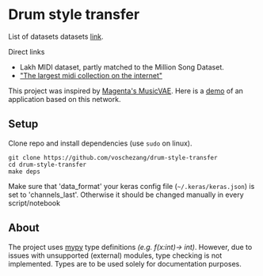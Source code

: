# Drum style transfer

List of datasets datasets [link](https://github.com/midi-ld/machine-readable-datasets).

Direct links
 - Lakh MIDI dataset, partly matched to the Million Song Dataset.
 - [ "The largest midi collection on the internet" ](https://www.reddit.com/r/WeAreTheMusicMakers/comments/3anwu8/the_drum_percussion_midi_archive_800k/)

This project was inspired by [Magenta's MusicVAE](https://magenta.tensorflow.org/music-vae). Here is a [demo](https://experiments.withgoogle.com/ai/beat-blender/view/) of an application based on this network.


## Setup

Clone repo and install dependencies (use `sudo` on linux).
```
git clone https://github.com/voschezang/drum-style-transfer
cd drum-style-transfer
make deps
```

Make sure that 'data_format' your keras config file (`~/.keras/keras.json`) is set to 'channels_last'. Otherwise it should be changed manually in every script/notebook


## About

The project uses [mypy](https://github.com/python/mypy) type definitions _(e.g. f(x:int)-> int)_. However, due to issues with unsupported (external) modules, type checking is not implemented. Types are to be used solely for documentation purposes.
